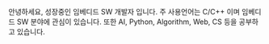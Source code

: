 안녕하세요, 성장중인 임베디드 SW 개발자 입니다.
주 사용언어는 C/C++ 이며 임베디드 SW 분야에 관심이 있습니다.
또한 AI, Python, Algorithm, Web, CS 등을 공부하고 있습니다.
